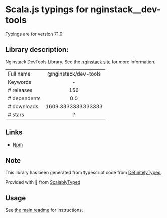 
# Scala.js typings for nginstack__dev-tools

Typings are for version 71.0

## Library description:
Nginstack DevTools Library. See the [nginstack site](nginstack.com) for more information.

|                    |                 |
| ------------------ | :-------------: |
| Full name          | @nginstack/dev-tools |
| Keywords           | - |
| # releases         | 156 |
| # dependents       | 0.0 |
| # downloads        | 1609.3333333333333 |
| # stars            | ? |

## Links
- [Npm](https://www.npmjs.com/package/%40nginstack%2Fdev-tools)
    


## Note
This library has been generated from typescript code from [DefinitelyTyped](https://definitelytyped.org).

Provided with :purple_heart: from [ScalablyTyped](https://github.com/oyvindberg/ScalablyTyped)

## Usage
See [the main readme](../../readme.md) for instructions.


